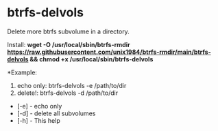 # btrfs-delvols


Delete more btrfs subvolume in a directory.


Install:
**wget -O /usr/local/sbin/btrfs-rmdir https://raw.githubusercontent.com/unix1984/btrfs-rmdir/main/btrfs-delvols && chmod +x /usr/local/sbin/btrfs-delvols**






*Example:
1) echo only: btrfs-delvols -e /path/to/dir
2) delete!: btrfs-delvols -d /path/to/dir

* [-e] - echo only
* [-d] - delete all subvolumes
* [-h] - This help

